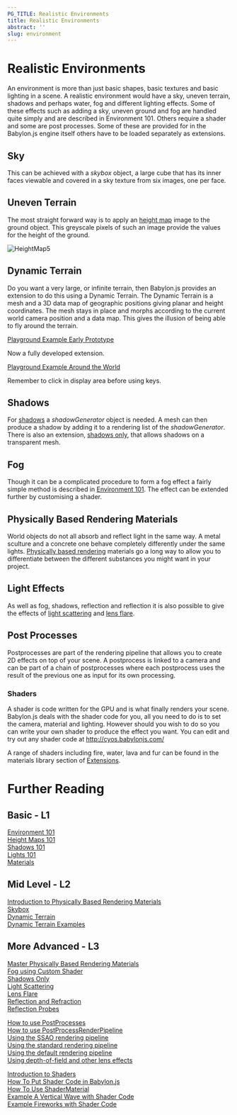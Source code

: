 ```yaml
---
PG_TITLE: Realistic Environments
title: Realistic Environments
abstract: ''
slug: environment
---
```


# Realistic Environments

An environment is more than just basic shapes, basic textures and basic lighting in a scene. A realistic environment would have a sky, uneven terrain, shadows and perhaps water, fog and different lighting effects. Some of these effects such as adding a sky, uneven ground and fog are handled quite simply and are described in Environment 101. Others require a shader and some are post processes. Some of these are provided for in the Babylon.js engine itself others have to be loaded separately as extensions.

## Sky

This can be achieved with a _skybox_ object, a large cube that has its inner faces viewable and covered in a sky texture from six images, one per face.

## Uneven Terrain

The most straight forward way is to apply an [height map](/babylon-101/babylon-101/height-map) image to the ground object. This greyscale pixels of such an image provide the values for the height of the ground.

![HeightMap5](/img/how_to/HeightMap/14-4S.png)

## Dynamic Terrain

Do you want a very large, or infinite terrain, then Babylon.js provides an extension to do this using a Dynamic Terrain.
The Dynamic Terrain is a mesh and a 3D data map of geographic positions giving planar and height coordinates. The mesh stays in place and morphs according to the current world camera position and a data map. This gives the illusion of being able to fly around the terrain. 

[Playground Example Early Prototype](https://www.babylonjs-playground.com/#21MVDH#1)

Now a fully developed extension.

[Playground Example Around the World](https://www.babylonjs-playground.com/#FJNR5#190)

Remember to click in display area before using keys. 


## Shadows
For [shadows](/babylon-101/babylon-101/shadows) a _shadowGenerator_ object is needed. A mesh can then produce a shadow by adding it to a rendering list of the _shadowGenerator_. There is also an extension, [shadows only](/extensions/materials-library/shadow-only),  that allows shadows on a transparent mesh.

## Fog 

Though it can be a complicated procedure to form a fog effect a fairly simple method is described in [Environment 101](/babylon101/Environment#fog). The effect can be extended further by customising a shader.

## Physically Based Rendering Materials

World objects do not all absorb and reflect light in the same way. A metal sculture and a concrete one behave completely differently under the same lights. [Physically based rendering](/how-to/environment/physically-based-rendering) materials go a long way to allow you to differentiate between the different substances you might want in your project.

## Light Effects

As well as fog, shadows, reflection and reflection it is also possible to give the effects of [light scattering](/how-to/light/using-the-volumetric-light-scattering-post-process) and [lens flare](/how-to/environment/how-to-use-lens-flares).

## Post Processes
 
Postprocesses are part of the rendering pipeline that allows you to create 2D effects on top of your scene. A postprocess is linked to a camera and can be part of a chain of postprocesses where each postprocess uses the result of the previous one as input for its own processing. 

### Shaders

A shader is code written for the GPU and is what finally renders your scene. Babylon.js deals with the shader code for you, all you need to do is to set the camera, material and lighting. However should you wish to do so you can write your own shader to produce the effect you want. You can edit and try out any shader code at http://cyos.babylonjs.com/

A range of shaders including fire, water, lava and fur can be found in the materials library section of [Extensions](/extensions).


# Further Reading

## Basic - L1

[Environment 101](/babylon-101/babylon-101/environment)  
[Height Maps 101](/babylon-101/babylon-101/height-map)   
[Shadows 101](/babylon-101/babylon-101/shadows)  
[Lights 101](/babylon-101/babylon-101/lights)  
[Materials](/features/component/materials)

## Mid Level - L2

[Introduction to Physically Based Rendering Materials](/how-to/environment/physically-based-rendering)  
[Skybox](/how-to/environment/skybox)  
[Dynamic Terrain](/extensions/terrains/dynamic-terrain)  
[Dynamic Terrain Examples](/extensions/terrains/dt-examples)

## More Advanced - L3

[Master Physically Based Rendering Materials](/how-to/environment/physically-based-rendering-master)  
[Fog using Custom Shader](/how-to/environment/supporting-fog-with-shader-material)  
[Shadows Only](/extensions/materials-library/shadow-only)   
[Light Scattering](/how-to/light/using-the-volumetric-light-scattering-post-process)  
[Lens Flare](/how-to/environment/how-to-use-lens-flares)  
[Reflection and Refraction](/how-to/material/reflect)  
[Reflection Probes](/how-to/environment/how-to-use-reflection-probes)

[How to use PostProcesses](/how-to/post-process/how-to-use-post-processes)  
[How to use PostProcessRenderPipeline](/how-to/post-process/how-to-use-post-process-render-pipeline)  
[Using the SSAO rendering pipeline](/how-to/post-process/using-the-ssao-rendering-pipeline)  
[Using the standard rendering pipeline](/how-to/post-process/using-standard-rendering-pipeline)  
[Using the default rendering pipeline](/how-to/post-process/using-default-rendering-pipeline)  
[Using depth-of-field and other lens effects](/how-to/post-process/using-depth-of-field-and-other-lens-effects)


[Introduction to Shaders](/resources/manual/shader-intro)  
[How To Put Shader Code in Babylon.js](/how-to/shaders/putting)  
[How To Use ShaderMaterial](/how-to/shaders/shader-material)  
[Example A Vertical Wave with Shader Code](/samples/gamelets/writing-1)  
[Example Fireworks with Shader Code](/samples/gamelets/writing-2)

